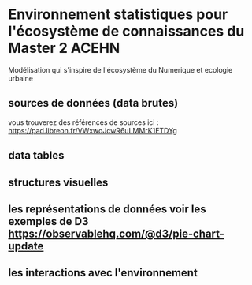 # Environnement statistiques pour l'écosystème de connaissances du Master 2 ACEHN

Modélisation qui s'inspire de l'écosystème du Numerique et ecologie urbaine

## sources de données (data brutes)
vous trouverez des références de sources ici : https://pad.libreon.fr/VWxwoJcwR6uLMMrK1ETDYg

## data tables
     
## structures visuelles
     
## les représentations de données voir les exemples de D3 https://observablehq.com/@d3/pie-chart-update
      
## les interactions avec l'environnement
